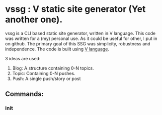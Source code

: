 # vssg : V static site generator (Yet another one).

vssg is a CLI based static site generator, written in V language. This code was written
for a (my) personal use. As it could be useful for other, I put in on github. The primary
goal of this SSG was simplicity, robustness and independence. The code is built using
[V language](https://vlang.io/).

3 ideas are used:

1. Blog: A structure containing 0-N topics.
2. Topic: Containing 0-N pushes.
3. Push: A single push/story or post

## Commands:

### init
